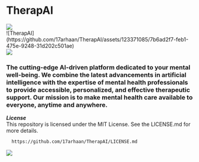 <h1>
  TherapAI
</h1>
<img src="https://user-images.githubusercontent.com/73097560/115834477-dbab4500-a447-11eb-908a-139a6edaec5c.gif">

<div>
![TherapAI](https://github.com/17arhaan/TherapAI/assets/123371085/7b6ad2f7-feb1-475e-9248-31d202c501ae)
</div>

<img src="https://user-images.githubusercontent.com/73097560/115834477-dbab4500-a447-11eb-908a-139a6edaec5c.gif">

<h3>
The cutting-edge AI-driven platform dedicated to your mental well-being. We combine the latest advancements in artificial intelligence with the expertise of mental health professionals to provide accessible, personalized, and effective therapeutic support. Our mission is to make mental health care available to everyone, anytime and anywhere. </h3> 

***License***
<br/>
This repository is licensed under the MIT License. See the LICENSE.md for more details.
   
  ```bash
    https://github.com/17arhaan/TherapAI/LICENSE.md
   ```

<a href="https://github.com/17arhaan" target="_blank"><img src="https://img.shields.io/badge/GitHub-100000?style=for-the-badge&logo=github&logoColor=white" target="_blank"></a>


